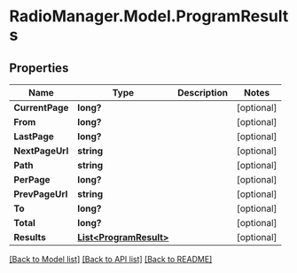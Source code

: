 # RadioManager.Model.ProgramResults
## Properties

Name | Type | Description | Notes
------------ | ------------- | ------------- | -------------
**CurrentPage** | **long?** |  | [optional] 
**From** | **long?** |  | [optional] 
**LastPage** | **long?** |  | [optional] 
**NextPageUrl** | **string** |  | [optional] 
**Path** | **string** |  | [optional] 
**PerPage** | **long?** |  | [optional] 
**PrevPageUrl** | **string** |  | [optional] 
**To** | **long?** |  | [optional] 
**Total** | **long?** |  | [optional] 
**Results** | [**List&lt;ProgramResult&gt;**](ProgramResult.md) |  | [optional] 

[[Back to Model list]](../README.md#documentation-for-models) [[Back to API list]](../README.md#documentation-for-api-endpoints) [[Back to README]](../README.md)

